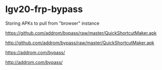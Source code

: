 # lgv20-frp-bypass
Storing APKs to pull from "browser" instance


https://github.com/addrom/bypass/raw/master/QuickShortcutMaker.apk

http://github.com/addrom/bypass/raw/master/QuickShortcutMaker.apk


https://addrom.com/bypass/

http://addrom.com/bypass/

